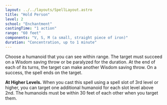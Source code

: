 ```yaml
---
layout: ../../layouts/SpellLayout.astro
title: "Hold Person"
level: 2
school: "Enchantment"
castingTime: "1 action"
range: "60 feet"
components: "V, S, M (a small, straight piece of iron)"
duration: "Concentration, up to 1 minute"
---
```


Choose a humanoid that you can see within range. The target must succeed on a Wisdom saving throw or be paralyzed for the duration. At the end of each of its turns, the target can make another Wisdom saving throw. On a success, the spell ends on the target.

**At Higher Levels.** When you cast this spell using a spell slot of 3rd level or higher, you can target one additional humanoid for each slot level above 2nd. The humanoids must be within 30 feet of each other when you target them.
